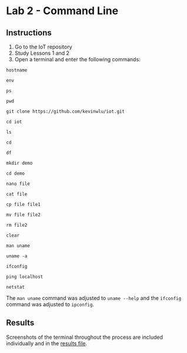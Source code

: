 # Lab 2 - Command Line

## Instructions

1. Go to the IoT repository
2. Study Lessons 1 and 2
3. Open a terminal and enter the following commands:

`hostname`

`env`
 
`ps`
 
`pwd`
 
`git clone https://github.com/kevinwlu/iot.git`
 
`cd iot`
 
`ls`
 
`cd`
 
`df`
 
`mkdir demo`
 
`cd demo`
 
`nano file`
 
`cat file`
 
`cp file file1`
 
`mv file file2`
 
`rm file2`
 
`clear`
 
`man uname`
 
`uname -a`
 
`ifconfig`
 
`ping localhost`
 
`netstat`
 
 The `man uname` command was adjusted to `uname --help` and the `ifconfig` command was adjusted to `ipconfig`.
 
 ## Results
 
 Screenshots of the terminal throughout the process are included individually and in the [results file](results.md).
